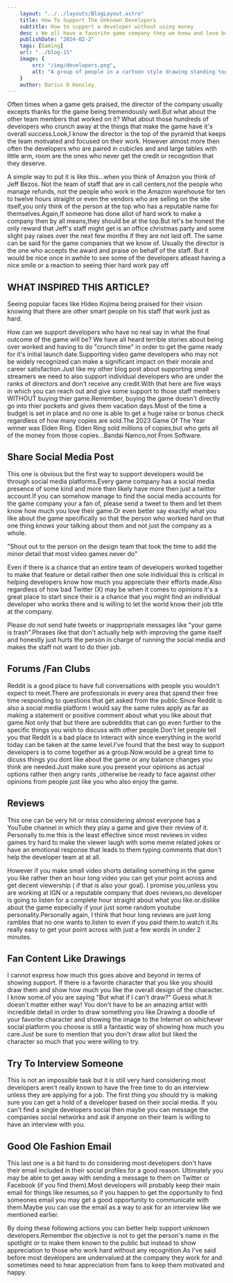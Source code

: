 ```yaml
---
    layout: "../../layouts/BlogLayout.astro"
    title: How To Support The Unknown Developers 
    subtitle: How to support a developer without using money
    desc : We all have a favorite game company they we know and love but what about individual developers?Most people never take the time to show support to the staff of developers who make that game. 
    publishDate: "2024-02-2"
    tags: [Gaming]
    url: "../blog-15"
    image: {
        src: "/img/developers.png",
        alt: "A group of people in a cartoon style drawing standing together with various faces",
    } 
    author: Darius D Hansley
---
```




<p class="blogP">
Often times when a game gets praised, the director of the company usually excepts thanks for the game being tremendously well.But what about the other team members that worked on it? What about those hundreds of developers who crunch away at the things that make the game have it's overall success.Look,I know the director is the top of the pyramid that keeps the team motivated and focused on their work. However almost more then often the developers who are paired in cubicles and and large tables with little arm, room are the ones who never get the credit or recognition that they deserve.</p>

<p class="blogP">
A simple way to put it is like this...when you think of Amazon you think of Jeff Bezos. Not the team of staff that are in call centers,not the people who manage refunds, not the people who work in the Amazon warehouse for ten to twelve hours straight or even the vendors who are selling on the site itself,you only think of the person at the top who has a reputable name for themselves.Again,If someone has done allot of hard work to make a company then by all means,they should be at the top.But let's be honest the only reward that Jeff's staff might get is an office christmas party and some slight pay raises over the next few months if they are not laid off. The same can be said for the game companies that we know of. Usually the director is the one who accepts the award and praise on behalf of the staff. But it would be nice once in awhile to see some of the developers atleast having a nice smile or a reaction to seeing thier hard work pay off</p>


<h2 class="blogH2">WHAT INSPIRED THIS ARTICLE?</h2>

<p class="blogP">
Seeing popular faces like Hideo Kojima being praised for their vision knowing that there are other smart people on his staff that work just as hard.
</p>


<p class="blogP">
How can we support developers who have no real say in what the final outcome of the game will be? We have all heard terrible stories about being over worked and having to do "crunch time" in order to get the game ready for it's initial launch date.Supporting video game developers who may not be widely recognized can make a significant impact on their morale and career satisfaction.Just like my other blog post about supporting small streamers we need to also support individual developers who are under the ranks of directors and don't receive any credit.With that here are five ways in which you can reach out and give some support to those staff members WITHOUT buying thier game.Remember, buying the game doesn't directly go into thier pockets and gives them vacation days.Most of the time a budget is set in place and no one is able to get a huge raise or bonus check regardless of how many copies are sold.The 2023 Game Of The Year winner was Elden Ring. Elden Ring sold millions of copies,but who gets all of the money from those copies...Bandai Namco,not From Software.
</p>


<h2 class="blogH2">Share Social Media Post</h2>
<p class="blogP">
This one is obvious but the first way to support developers would be through social media platforms.Every game company has a social media presence of some kind and more then likely have more then just a twitter account.If you can somehow manage to find the social media accounts for the game company your a fan of, please send a tweet to them and let them know how much you love their game.Or even better say exactly what you like about the game specifically so that the person who worked hard on that one thing knows your talking about them and not just the company as a whole.</p>

<p class="blogP">"Shout out to the person on the design team that took the time to add the minor detail that most video games never do"</p>

<p class="blogP">Even if there is a chance that an entire team of developers worked together to make that feature or detail rather then one sole individual this is critical in helping developers know how much you appreciate their efforts made.Also regardless of how bad Twitter (X) may be when it comes to opinions it's a great place to start since their is a chance that you might find an individual developer who works there and is willing to let the world know their job title at the company.</p>

<p class="blogP">Please do not send hate tweets or inappropriate messages like "your game is trash".Phrases like that don't actually help with improving the game itself and honestly just hurts the person in charge of running the social media and makes the staff not want to do thier job.</p>

<h2 class="blogH2">Forums /Fan Clubs</h2>

<p class="blogP">Reddit is a good place to have full conversations with people you wouldn't expect to meet.There are professionals in every area that spend their free time responding to questions that get asked from the public.Since Reddit is also a social media platform I would say the same rules apply as far as making a statement or positive comment about what you like about that game.Not only that but there are subreddits that can go even further to the specific things you wish to discuss with other people.Don't let people tell you that Reddit is a bad place to interact with since everything in the world today can be taken at the same level.I've found that the best way to support developers is to come together as a group.Now.would be a great time to dicuss things you dont like about the game or any balance changes you think are needed.Just make sure.you present your opinions as actual options rather then angry rants ,otherwise be ready to face against other opinions from people just like you who also enjoy the game.</p>

<h2 class="blogH2">Reviews</h2>
<p class="blogP">This one can be very hit or miss considering almost everyone has a YouTube channel in which they play a game and give their review of it. Personally to.me this is the least effective since most reviews in video games try hard to make the viewer laugh with some meme related jokes or have an emotional response that leads to them typing comments that don't help the developer team at at all.</p>

<p class="blogP">
    However if you make small video shorts detailing something in the game you like rather then an hour long video you can get your point across and get decent viewership ( if that is also your goal).
    I promise you,unless you are working at IGN or a reputable company that does reviews,no developer is going to listen for a complete hour straight about what you like.or.dislike about the game especially if your just some random youtube personality.Personally again, I think that hour long reviews are just long rambles that no one wants to.listen to even if you paid them.to.watch it.Its really easy to get your point across with just a few words in under 2 minutes.
</p>

<h2 class="blogH2">Fan Content Like Drawings</h2>
<p class="blogP">
    I cannot express how much this goes above and beyond in terms of showing support. If there is a favorite character that you like you should draw them and show how much you like the overall design of the character.
    I know some.of you are saying "But what if I can't draw?" Guess what.It doesn't matter either way! You don't have to be an amazing artist with incredible detail in order to draw something you like.Drawing a doodle of your favorite character and showing the image to the Internet on whichever social platform you choose is still a fantastic way of showing how much you care.Just be sure to mention that you don't draw allot but liked the character so much that you were willing to try.
    
</p>

<h2 class="blogH2">Try To Interview Someone</h2>
<p class="blogP">
    This is not an impossible task but it is still very hard considering most developers aren't really known to have the free time to do an interview unless they are applying for a job.
    The first thing you should try is making sure you can get a hold of a developer based on their social media. If you can't find a single developers social then maybe you can message the companies social networks and ask if anyone on their team is willing to have an interview with you.
</p>


<h2 class="blogH2">Good Ole Fashion Email</h2>
<p class="blogP">This last one is a bit hard to do considering most developers don't have their email included in their social profiles for a good reason. Ultimately you may be able to get away with sending a message to them on Twitter or Facebook (if you find them).Most developers will probably keep their main email for things like resumes,so if you happen to get the opportunity to find someones email you may get a good opportunity to communicate with them.Maybe you can use the email as a way to ask for an interview like we mentioned earlier.</p>

<p class="blogP">By doing these following actions you can better help support unknown developers.Remember the objective is not to get the person's name in the spotlight or to make them known to the public but instead to show appreciation to those who work hard without any recognition.As I've said before most developers are undervalued at the company they work for and sometimes need to hear appreciation from fans to keep them motivated and happy.</p>
